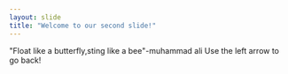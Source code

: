 ```yaml
---
layout: slide
title: "Welcome to our second slide!"
---
```

"Float like a butterfly,sting like a bee"-muhammad ali
Use the left arrow to go back!
